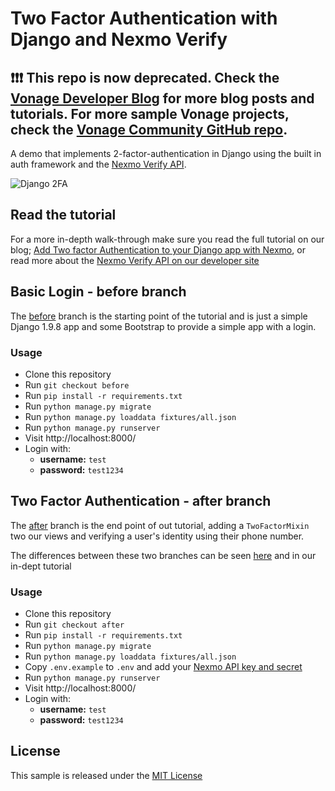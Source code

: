 # Two Factor Authentication with Django and Nexmo Verify

## ❗❗❗ **This repo is now deprecated. Check the [Vonage Developer Blog](https://developer.vonage.com/en/blog) for more blog posts and tutorials. For more sample Vonage projects, check the [Vonage Community GitHub repo](https://github.com/Vonage-Community).**

A demo that implements 2-factor-authentication in Django using the built in auth framework and the [Nexmo Verify API](https://www.nexmo.com/products/verify/).

![Django 2FA](docs/demo.gif)

## Read the tutorial

For a more in-depth walk-through make sure you read the full tutorial on our blog; [Add Two factor Authentication to your Django app with Nexmo](https://www.nexmo.com/blog/2017/07/13/2-factor-authentication-sms-voice-django-dr/), or read more about the [Nexmo Verify API on our developer site](https://developer.nexmo.com/verify/overview)


## Basic Login - before branch

The [before](../../tree/before) branch is the starting point of the tutorial and is just a simple Django 1.9.8 app and some Bootstrap to provide a simple app with a login.


### Usage

* Clone this repository
* Run `git checkout before`
* Run `pip install -r requirements.txt`
* Run `python manage.py migrate`
* Run `python manage.py loaddata fixtures/all.json`
* Run `python manage.py runserver`
* Visit http://localhost:8000/
* Login with:
   * **username:** `test`
   * **password:** `test1234`

## Two Factor Authentication  - after branch

The [after](../../tree/after) branch is the end point of out tutorial, adding a `TwoFactorMixin` two our views and verifying a user's identity using their phone number.

The differences between these two branches can be seen [here](../../compare/before...after) and in our in-dept tutorial

### Usage

* Clone this repository
* Run `git checkout after`
* Run `pip install -r requirements.txt`
* Run `python manage.py migrate`
* Run `python manage.py loaddata fixtures/all.json`
* Copy `.env.example` to `.env` and add your [Nexmo API key and secret](https://dashboard.nexmo.com/settings)
* Run `python manage.py runserver`
* Visit http://localhost:8000/
* Login with:
   * **username:** `test`
   * **password:** `test1234`

## License

This sample is released under the [MIT License][license]

[license]: LICENSE.txt
